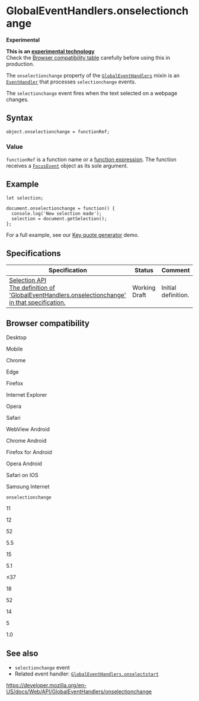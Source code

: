 # GlobalEventHandlers.onselectionchange

**Experimental**

**This is an [experimental technology](https://developer.mozilla.org/en-US/docs/MDN/Guidelines/Conventions_definitions#experimental)**  
Check the [Browser compatibility table](#browser_compatibility) carefully before using this in production.

The `onselectionchange` property of the [`GlobalEventHandlers`](../globaleventhandlers) mixin is an [`EventHandler`](https://developer.mozilla.org/en-US/docs/Web/Events/Event_handlers) that processes `selectionchange` events.

The `selectionchange` event fires when the text selected on a webpage changes.

## Syntax

    object.onselectionchange = functionRef;

### Value

`functionRef` is a function name or a [function expression](https://developer.mozilla.org/en-US/docs/Web/JavaScript/Reference/Operators/function). The function receives a [`FocusEvent`](../focusevent) object as its sole argument.

## Example

    let selection;

    document.onselectionchange = function() {
      console.log('New selection made');
      selection = document.getSelection();
    };

For a full example, see our [Key quote generator](https://github.com/chrisdavidmills/selection-api-examples/#key-quote-generator-see-it-running-live) demo.

## Specifications

<table><thead><tr class="header"><th>Specification</th><th>Status</th><th>Comment</th></tr></thead><tbody><tr class="odd"><td><a href="https://w3c.github.io/selection-api/#dom-globaleventhandlers-onselectionchange">Selection API<br />
<span class="small">The definition of 'GlobalEventHandlers.onselectionchange' in that specification.</span></a></td><td><span class="spec-wd">Working Draft</span></td><td>Initial definition.</td></tr></tbody></table>

## Browser compatibility

Desktop

Mobile

Chrome

Edge

Firefox

Internet Explorer

Opera

Safari

WebView Android

Chrome Android

Firefox for Android

Opera Android

Safari on IOS

Samsung Internet

`onselectionchange`

11

12

52

5.5

15

5.1

≤37

18

52

14

5

1.0

## See also

- `selectionchange` event
- Related event handler: [`GlobalEventHandlers.onselectstart`](onselectstart)

<a href="https://developer.mozilla.org/en-US/docs/Web/API/GlobalEventHandlers/onselectionchange" class="_attribution-link">https://developer.mozilla.org/en-US/docs/Web/API/GlobalEventHandlers/onselectionchange</a>

